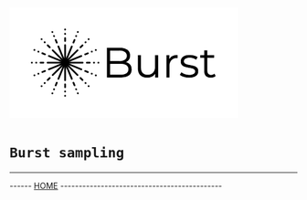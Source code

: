 ![Burst](../burst.png "")

# `Burst sampling`


---
------ [HOME](../../readme.md) -------------------------------------------- 


